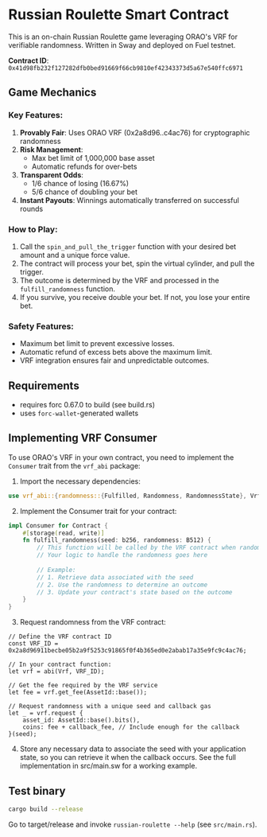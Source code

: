 # Russian Roulette Smart Contract

This is an on-chain Russian Roulette game leveraging ORAO's VRF for verifiable randomness. Written in Sway and deployed on Fuel testnet.

**Contract ID**: `0x41d98fb232f127282dfb0bed91669f66cb9810ef42343373d5a67e540ffc6971`

## Game Mechanics

### Key Features:

1. **Provably Fair**: Uses ORAO VRF (0x2a8d96..c4ac76) for cryptographic randomness
2. **Risk Management**:
    - Max bet limit of 1,000,000 base asset
    - Automatic refunds for over-bets
3. **Transparent Odds**:
    - 1/6 chance of losing (16.67%)
    - 5/6 chance of doubling your bet
4. **Instant Payouts**: Winnings automatically transferred on successful rounds

### How to Play:

1. Call the `spin_and_pull_the_trigger` function with your desired bet amount and a unique force value.
2. The contract will process your bet, spin the virtual cylinder, and pull the trigger.
3. The outcome is determined by the VRF and processed in the `fulfill_randomness` function.
4. If you survive, you receive double your bet. If not, you lose your entire bet.

### Safety Features:

- Maximum bet limit to prevent excessive losses.
- Automatic refund of excess bets above the maximum limit.
- VRF integration ensures fair and unpredictable outcomes.

## Requirements

-   requires forc 0.67.0 to build (see build.rs)
-   uses `forc-wallet`-generated wallets

## Implementing VRF Consumer

To use ORAO's VRF in your own contract, you need to implement the `Consumer` trait from the `vrf_abi` package:

1. Import the necessary dependencies:
```rust
use vrf_abi::{randomness::{Fulfilled, Randomness, RandomnessState}, Vrf, Consumer};
```
2. Implement the Consumer trait for your contract:
```rust
impl Consumer for Contract {
    #[storage(read, write)]
    fn fulfill_randomness(seed: b256, randomness: B512) {
        // This function will be called by the VRF contract when randomness is available
        // Your logic to handle the randomness goes here
        
        // Example:
        // 1. Retrieve data associated with the seed
        // 2. Use the randomness to determine an outcome
        // 3. Update your contract's state based on the outcome
    }
}
```
3. Request randomness from the VRF contract:
```sway
// Define the VRF contract ID
const VRF_ID = 0x2a8d96911becbe05b2a9f5253c91865f0f4b365ed0e2abab17a35e9fc9c4ac76;

// In your contract function:
let vrf = abi(Vrf, VRF_ID);

// Get the fee required by the VRF service
let fee = vrf.get_fee(AssetId::base());

// Request randomness with a unique seed and callback gas
let _ = vrf.request {
    asset_id: AssetId::base().bits(),
    coins: fee + callback_fee, // Include enough for the callback
}(seed);
```
4. Store any necessary data to associate the seed with your application state, so you can retrieve it when the callback occurs.
See the full implementation in src/main.sw for a working example.

## Test binary

```sh
cargo build --release
```

Go to target/release and invoke `russian-roulette --help` (see `src/main.rs`).
